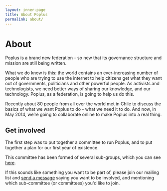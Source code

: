 ```yaml
---
layout: inner-page
title: About Poplus
permalink: about/
---
```

# About
Poplus is a brand new federation - so new that its governance structure and mission are still being written.

What we do know is this: the world contains an ever-increasing number of people who are trying to use the internet to help citizens get what they want out of governments, politicians and other powerful people. As activists and technologists, we need better ways of sharing our knowledge, and our technology. Poplus, as a federation, is going to help us do this.

Recently about 80 people from all over the world met in Chile to discuss the basics of what we want Poplus to do - what we need it to do. And now, in May 2014, we’re going to collaborate online to make Poplus into a real thing.

## Get involved
The first step was to put together a committee to run Poplus, and to put together a plan for our first year of existence. 

This committee has been formed of several sub-groups, which you can see [here](http://poplus.org/posts/santiago-conference-2014/).

If this sounds like something you want to be part of, please join our mailing list and [send a message](http://poplus.org/join/group.html?place=topic%2Fpoplus%2F8kLpLL3d8z0%2F) saying you want to be involved, and mentioning which sub-committee (or committees) you'd like to join.
